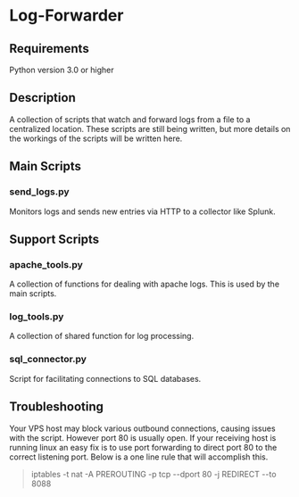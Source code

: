 # Log-Forwarder

## Requirements
Python version 3.0 or higher

## Description
A collection of scripts that watch and forward logs from a file to a centralized location.
These scripts are still being written, but more details on the workings of the scripts will be written here.


## Main Scripts
### send_logs.py
Monitors logs and sends new entries via HTTP to a collector like Splunk.


## Support Scripts
### apache_tools.py
A collection of functions for dealing with apache logs. This is used by the main scripts.

### log_tools.py
A collection of shared function for log processing.

### sql_connector.py
Script for facilitating connections to SQL databases.

## Troubleshooting

Your VPS host may block various outbound connections, causing issues with the script. However port 80 is usually open. If your receiving host is running linux an easy fix is to use port forwarding to direct port 80 to the correct listening port. Below is a one line rule that will accomplish this.

> iptables -t nat -A PREROUTING -p tcp --dport 80 -j REDIRECT --to 8088
